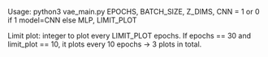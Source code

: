Usage: python3 vae_main.py EPOCHS, BATCH_SIZE, Z_DIMS, CNN = 1 or 0 if 1 model=CNN else MLP, LIMIT_PLOT

Limit plot: integer to plot every LIMIT_PLOT epochs. If epochs == 30 and limit_plot == 10, it plots every 10 epochs -> 3 plots in total.
